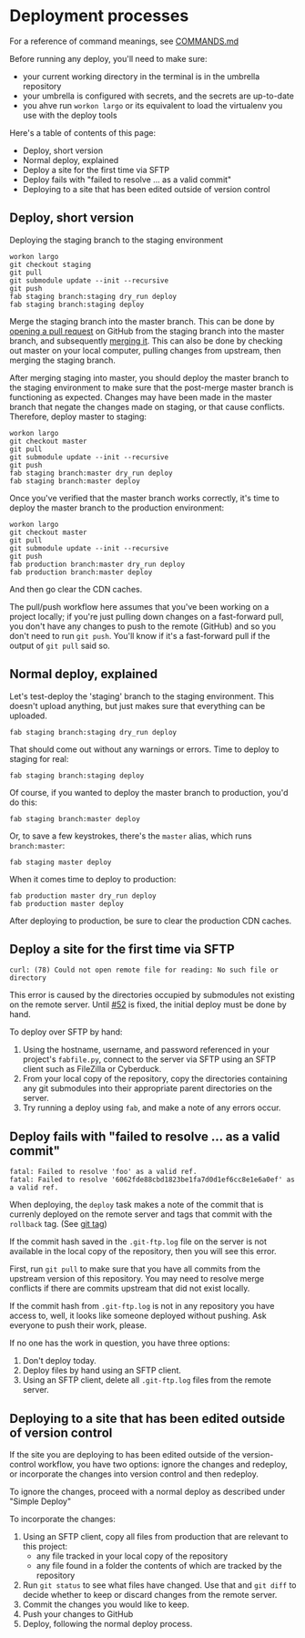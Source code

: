 # Deployment processes

For a reference of command meanings, see [COMMANDS.md](../COMMANDS.md)

Before running any deploy, you'll need to make sure:

- your current working directory in the terminal is in the umbrella repository
- your umbrella is configured with secrets, and the secrets are up-to-date
- you ahve run `workon largo` or its equivalent to load the virtualenv you use with the deploy tools

Here's a table of contents of this page:

- Deploy, short version
- Normal deploy, explained
- Deploy a site for the first time via SFTP
- Deploy fails with "failed to resolve ... as a valid commit"
- Deploying to a site that has been edited outside of version control


## Deploy, short version

Deploying the staging branch to the staging environment

```
workon largo
git checkout staging
git pull
git submodule update --init --recursive
git push
fab staging branch:staging dry_run deploy
fab staging branch:staging deploy
```

Merge the staging branch into the master branch. This can be done by [opening a pull request](https://help.github.com/articles/creating-a-pull-request/) on GitHub from the staging branch into the master branch, and subsequently [merging it](https://help.github.com/articles/merging-a-pull-request/). This can also be done by checking out master on your local computer, pulling changes from upstream, then merging the staging branch.

After merging staging into master, you should deploy the master branch to the staging environment to make sure that the post-merge master branch is functioning as expected. Changes may have been made in the master branch that negate the changes made on staging, or that cause conflicts. Therefore, deploy master to staging:

```
workon largo
git checkout master
git pull
git submodule update --init --recursive
git push
fab staging branch:master dry_run deploy
fab staging branch:master deploy
```

Once you've verified that the master branch works correctly, it's time to deploy the master branch to the production environment:

```
workon largo
git checkout master
git pull
git submodule update --init --recursive
git push
fab production branch:master dry_run deploy
fab production branch:master deploy
```

And then go clear the CDN caches.

The pull/push workflow here assumes that you've been working on a project locally; if you're just pulling down changes on a fast-forward pull, you don't have any changes to push to the remote (GitHub) and so you don't need to run `git push`. You'll know if it's a fast-forward pull if the output of `git pull` said so.

## Normal deploy, explained

Let's test-deploy the 'staging' branch to the staging environment. This doesn't upload anything, but just makes sure that everything can be uploaded.

	fab staging branch:staging dry_run deploy

That should come out without any warnings or errors. Time to deploy to staging for real:

	fab staging branch:staging deploy

Of course, if you wanted to deploy the master branch to production, you'd do this:

	fab staging branch:master deploy

Or, to save a few keystrokes, there's the `master` alias, which runs `branch:master`:

	fab staging master deploy

When it comes time to deploy to production:

	fab production master dry_run deploy
	fab production master deploy

After deploying to production, be sure to clear the production CDN caches.

## Deploy a site for the first time via SFTP

```
curl: (78) Could not open remote file for reading: No such file or directory
```

This error is caused by the directories occupied by submodules not existing on the remote server. Until [#52](https://github.com/INN/deploy-tools/issues/52) is fixed, the initial deploy must be done by hand.

To deploy over SFTP by hand:

1. Using the hostname, username, and password referenced in your project's `fabfile.py`, connect to the server via SFTP using an SFTP client such as FileZilla or Cyberduck.
2. From your local copy of the repository, copy the directories containing any git submodules into their appropriate parent directories on the server.
3. Try running a deploy using `fab`, and make a note of any errors occur.

## Deploy fails with "failed to resolve ... as a valid commit"

```
fatal: Failed to resolve 'foo' as a valid ref.
fatal: Failed to resolve '6062fde88cbd1823be1fa7d0d1ef6cc8e1e6a0ef' as a valid ref.
```

When deploying, the `deploy` task makes a note of the commit that is currenly deployed on the remote server and tags that commit with the `rollback` tag. (See [git tag](https://git-scm.com/book/en/v2/Git-Basics-Tagging))

If the commit hash saved in the `.git-ftp.log` file on the server is not available in the local copy of the repository, then you will see this error.

First, run `git pull` to make sure that you have all commits from the upstream version of this repository. You may need to resolve merge conflicts if there are commits upstream that did not exist locally.

If the commit hash from `.git-ftp.log` is not in any repository you have access to, well, it looks like someone deployed without pushing. Ask everyone to push their work, please.

If no one has the work in question, you have three options:

1. Don't deploy today.
2. Deploy files by hand using an SFTP client.
3. Using an SFTP client, delete all `.git-ftp.log` files from the remote server.

## Deploying to a site that has been edited outside of version control

If the site you are deploying to has been edited outside of the version-control workflow, you have two options: ignore the changes and redeploy, or incorporate the changes into version control and then redeploy.

To ignore the changes, proceed with a normal deploy as described under "Simple Deploy"

To incorporate the changes:

1. Using an SFTP client, copy all files from production that are relevant to this project:
	- any file tracked in your local copy of the repository
	- any file found in a folder the contents of which are tracked by the repository
2. Run `git status` to see what files have changed. Use that and `git diff` to decide whether to keep or discard changes from the remote server.
3. Commit the changes you would like to keep.
4. Push your changes to GitHub
5. Deploy, following the normal deploy process.
